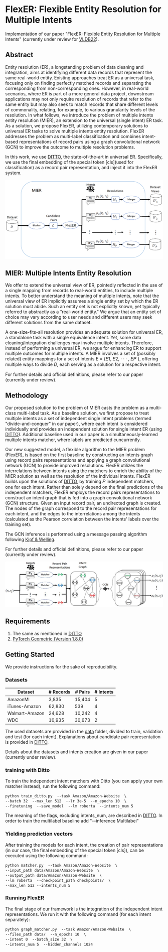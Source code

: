 # FlexER: Flexible Entity Resolution for Multiple Intents
Implementation of our paper "FlexER: Flexible Entity Resolution for Multiple Intents" (currently under review for [VLDB22](https://vldb.org/2022/)).


## Abstract
Entity resolution (ER), a longstanding problem of data cleaning and integration, aims at identifying different data records that represent the same real-world entity. Existing approaches treat ER as a universal task, focusing only on finding perfectly matched records and separating the corresponding from non-corresponding ones. However, in real-world scenarios, where ER is part of a more general data project, downstream applications may not only require resolution of records that refer to the same entity but may also seek to match records that share different levels of commonality, relating, for example, to various granularity levels of the resolution. In what follows, we introduce the problem of multiple intents entity resolution (MIER), an extension to the universal (single intent) ER task. As a solution, we propose FlexER, utilizing contemporary solutions to universal ER tasks to solve multiple intents entity resolution. FlexER addresses the problem as multi-label classification and combines intent-based representations of record pairs using a graph convolutional network (GCN) to improve the outcome to multiple resolution problems.

In this work, we use [DITTO](https://github.com/megagonlabs/ditto), the state-of-the-art in universal ER. Specifically, we use the final embedding of the special token [cls](used for classification) as a record pair representation, and inject it into the FlexER system.

![mier_system](/images/mier_system_small.jpg)

## MIER: Multiple Intents Entity Resolution
We offer to extend the universal view of ER, pointedly reflected in the use of a single mapping from records to real-world entities, to include multiple intents.
To better understand the meaning of multiple intents, note that the universal view of ER implicitly assumes a single entity set by which the ER solution must abide.
Such an entity set is not explicitly known, yet typically referred to abstractly as a “real-world entity." We argue that an entity set of choice may vary according to user needs and different users may seek different solutions from the same dataset.

A one-size-fits-all resolution provides an adequate solution for universal ER, a standalone task with a single equivalence intent.
Yet, some data cleaning/integration challenges may involve multiple intents. Therefore, instead of performing a universal ER, we argue for enhancing ER to support multiple outcomes for multiple intents. 
A MIER involves a set of (possibly related) entity mappings for a set of intents E = {𝐸1, 𝐸2, · · · , 𝐸𝑃 }, offering multiple ways to divide 𝐷, each serving as a solution for a
respective intent.

For further details and official definitions, please refer to our paper (currently under review).

## Methodology
Our proposed solution to the problem of MIER casts the problem as a multi-class multi-label task. As a baseline solution, we first propose to treat multiple intents as a set of independent single intent problems (termed "divide-and-conquer" in our paper), where each intent is considered individually and provides an independent solution for single intent ER (using [DITTO](https://github.com/megagonlabs/ditto)). Additional baseline used in our paper is a simultaneously-learned multiple intents matcher, where labels are predicted cuncurrently.

Our new suggested model, a flexible algorithm to the MIER problem (FlexER), is based on the first baseline by constructing an intents graph using record pairs representations and applying a graph convolutional network (GCN) to provide improved resolutions.
FlexER utilizes the interrelations between intents using the matchers to enrich the ability of the MIER solution as well as the resolution of the individual intents. FlexER
builds upon the solutions of [DITTO](https://github.com/megagonlabs/ditto), by training 𝑃 independent matchers, one for each intent.
Rather than solely depend on the final predictions of the independent matchers, FlexER employs the record pairs representations to construct an intent graph that
is fed into a graph convolutional network (GCN) structure. 
Given an input record pair, an undirected graph is created. The nodes of the graph correspond to the record pair representations for each intent, and the edges to the interrelations among the intents (calculated as the Pearson correlation between the intents' labels over the training set).

The GCN inference is performed using a message passing algorithm following [Kipf & Welling](https://arxiv.org/abs/1609.02907).

For further details and official definitions, please refer to our paper (currently under review).

![FlexER_small](/images/FlexER_small.JPG)

## Requirements
1. The same as mentioned in [DITTO](https://github.com/megagonlabs/ditto)
2. [PyTorch Geometric (Version 1.8.0)](https://pytorch-geometric.readthedocs.io/en/latest/#)

## Getting Started
We provide instructions for the sake of reproducibility.

### Datasets
| Dataset  | # Records | # Pairs | # Intents |
| ------------- | ------------- | ------------- | ------------- |
| AmazonMI  | 3,835  | 15,404  |  5  |
| iTunes-Amazon  | 62,830  | 539  |  4  |
| Walmart-Amazon  | 24,628  | 10,242  |  4  |
| WDC  | 10,935  | 30,673  |  2  |

The used datasets are provided in the [data](./data/) folder, divided to train, validation and test (for each intent).
Explanations about candidate pair representation is provided in [DITTO](https://github.com/megagonlabs/ditto).

Details about the datasets and intents creation are given in our paper (currently under review).


### training with Ditto
To train the independent intent matchers with Ditto (you can apply your own matcher instead), run the following command:
```
python train_ditto.py  --task Amazon/Amazon-Website  \
--batch 32  --max_len 512  --lr 3e-5  --n_epochs 10  \
--finetuning  --save_model  --lm roberta  --intents_num 5
```
The meaning of the flags, excluding intents_num, are described in [DITTO](https://github.com/megagonlabs/ditto).
In order to train the multilabel baseline add "--inference Multilabel"

### Yielding prediction vectors
After training the models for each intent, the creation of pair representations (in our case,  the final embedding of the special token [cls]), can be executed using the following command:
```
python matcher.py  --task Amazon/Amazon-Website  \
--input_path data/Amazon/Amazon-Website  \
--output_path data/Amazon/Amazon-Website  \
--lm roberta  --checkpoint_path checkpoints/  \
--max_len 512 --intents_num 5
```

### Running FlexER
The final stage of our framework is the integration of the independent intent representations. We run it with the following command (for each intent separately):
```
python graph_matcher.py  --task Amazon/Amazon-Website  \
--files_path data/  --n_epochs 10  \
--intent 0  --batch_size 32  \
--intents_num 5  --hidden_channels 1024
```


